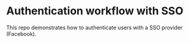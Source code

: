 # Authentication workflow with SSO

This repo demonstrates how to authenticate users with a SSO provider
(Facebook).
